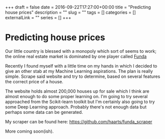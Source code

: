 +++ 
draft = false
date = 2016-09-22T17:27:00+00:00
title = "Predicting house prices"
description = ""
slug = "" 
tags = []
categories = []
externalLink = ""
series = []
+++

Predicting house prices
=======================

Our little country is blessed with a monopoly which sort of seems to
work; the online real estate market is dominated by one player called
[Funda](http://funda.nl)

Recently I found myself with a little time on my hands in which I
decided to give an other stab at my Machine Learning aspirations. The
plan is really simple. Scrape said website and try to determine, based
on several features the correct price of a house.

The website holds almost 200,000 houses up for sale which I think are
almost enough to do some proper learning on. I'm going to try several
approached from the Scikit-learn toolkit but I'm certainly also going to
try some Deep Learning approach. Probably there's not enough data but
perhaps some data can be generated.

My scraper can be found here: <https://github.com/haarts/funda_scraper>

More coming soon(ish).

